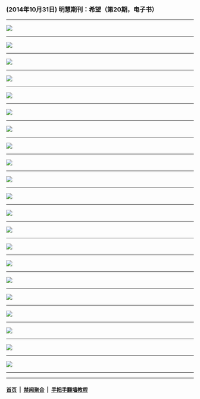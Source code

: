 ### (2014年10月31日) 明慧期刊：希望（第20期，电子书）

---

<img src="http://qikan.minghui.org/mhqkpage/qikanimage/2014/10/30/xw-20-read-online1.png"/><hr/>
<img src="http://qikan.minghui.org/mhqkpage/qikanimage/2014/10/30/xw-20-read-online2.png"/><hr/>
<img src="http://qikan.minghui.org/mhqkpage/qikanimage/2014/10/30/xw-20-read-online3.png"/><hr/>
<img src="http://qikan.minghui.org/mhqkpage/qikanimage/2014/10/30/xw-20-read-online4.png"/><hr/>
<img src="http://qikan.minghui.org/mhqkpage/qikanimage/2014/10/30/xw-20-read-online5.png"/><hr/>
<img src="http://qikan.minghui.org/mhqkpage/qikanimage/2014/10/30/xw-20-read-online6.png"/><hr/>
<img src="http://qikan.minghui.org/mhqkpage/qikanimage/2014/10/30/xw-20-read-online7.png"/><hr/>
<img src="http://qikan.minghui.org/mhqkpage/qikanimage/2014/10/30/xw-20-read-online8.png"/><hr/>
<img src="http://qikan.minghui.org/mhqkpage/qikanimage/2014/10/30/xw-20-read-online9.png"/><hr/>
<img src="http://qikan.minghui.org/mhqkpage/qikanimage/2014/10/30/xw-20-read-online10.png"/><hr/>
<img src="http://qikan.minghui.org/mhqkpage/qikanimage/2014/10/30/xw-20-read-online11.png"/><hr/>
<img src="http://qikan.minghui.org/mhqkpage/qikanimage/2014/10/30/xw-20-read-online12.png"/><hr/>
<img src="http://qikan.minghui.org/mhqkpage/qikanimage/2014/10/30/xw-20-read-online13.png"/><hr/>
<img src="http://qikan.minghui.org/mhqkpage/qikanimage/2014/10/30/xw-20-read-online14.png"/><hr/>
<img src="http://qikan.minghui.org/mhqkpage/qikanimage/2014/10/30/xw-20-read-online15.png"/><hr/>
<img src="http://qikan.minghui.org/mhqkpage/qikanimage/2014/10/30/xw-20-read-online16.png"/><hr/>
<img src="http://qikan.minghui.org/mhqkpage/qikanimage/2014/10/30/xw-20-read-online17.png"/><hr/>
<img src="http://qikan.minghui.org/mhqkpage/qikanimage/2014/10/30/xw-20-read-online18.png"/><hr/>
<img src="http://qikan.minghui.org/mhqkpage/qikanimage/2014/10/30/xw-20-read-online19.png"/><hr/>
<img src="http://qikan.minghui.org/mhqkpage/qikanimage/2014/10/30/xw-20-read-online20.png"/><hr/>
<img src="http://qikan.minghui.org/mhqkpage/qikanimage/2014/10/30/xw-20-read-online21.png"/><hr/>


---

#### [首页](../../../..) &nbsp;|&nbsp; [禁闻聚合](https://github.com/gfw-breaker/banned-news) &nbsp;|&nbsp; [手把手翻墙教程](https://github.com/gfw-breaker/guides) 